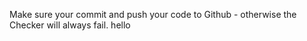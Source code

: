 Make sure your commit and push your code to Github - otherwise the Checker will always fail. 
hello
